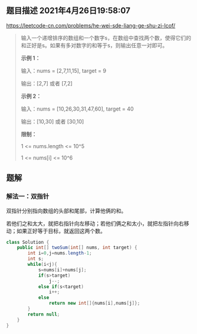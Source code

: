 ## 题目描述	2021年4月26日19:58:07

https://leetcode-cn.com/problems/he-wei-sde-liang-ge-shu-zi-lcof/

> 输入一个递增排序的数组和一个数字s，在数组中查找两个数，使得它们的和正好是s。如果有多对数字的和等于s，则输出任意一对即可。
>
>  
>
> **示例 1：**
>
> 输入：nums = [2,7,11,15], target = 9
>
> 输出：[2,7] 或者 [7,2]
>
> **示例 2：**
>
> 输入：nums = [10,26,30,31,47,60], target = 40
>
> 输出：[10,30] 或者 [30,10]
>
> **限制：**
>
> 1 <= nums.length <= 10^5
>
> 1 <= nums[i] <= 10^6

## 题解

### 解法一：双指针

双指针分别指向数组的头部和尾部，计算他俩的和。

若他们之和太大，就把右指针向左移动；若他们俩之和太小，就把左指针向右移动；如果正好等于目标，就返回这两个数。

```java
class Solution {
    public int[] twoSum(int[] nums, int target) {
        int i=0,j=nums.length-1;
        int s;
        while(i<j){
            s=nums[i]+nums[j];
            if(s>target)
                j--;
            else if(s<target)
                i++;
            else
                return new int[]{nums[i],nums[j]};
        }
        return null;
    }
}
```

